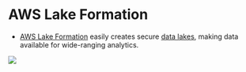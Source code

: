 # AWS Lake Formation
- [AWS Lake Formation](https://aws.amazon.com/lake-formation/) easily creates secure [data lakes](../../../../HLD-System-Designs/6_BigData/DataStorage/DataLake.md), making data available for wide-ranging analytics.

![](https://d1.awsstatic.com/diagrams/Lake-formation-HIW.9ea3fab3b2ac697a42ae7a805b986278ffd4f41e.png)